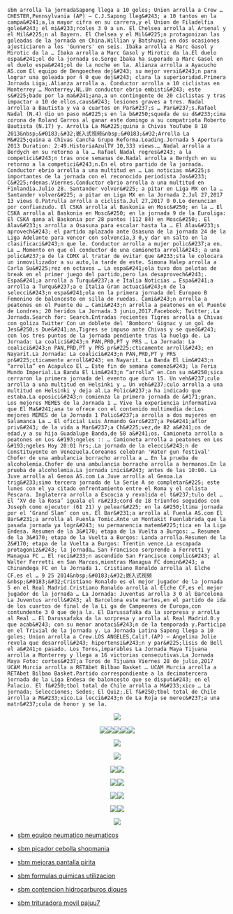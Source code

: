 
```
sbm arrolla la jornadaSapong llega a 10 goles; Union arrolla a Crew … CHESTER,Pennsylvania (AP) — C.J.Sapong lleg&#243; a 10 tantos en la campa&#241;a,la mayor cifra en su carrera,y el Union de Filadelfia gole&#243; el mi&#233;rcoles 3 0 a un. El Chelsea arrolla al Arsenal y el Mil&#225;n al Bayern. El Chelsea y el Mil&#225;n protagonizan las goleadas de la jornada en China.Willian y Batshuayi en dos ocasiones ajusticiaron a los 'Gunners' en seis. Ibaka arrolla a Marc Gasol y Mirotic da la … Ibaka arrolla a Marc Gasol y Mirotic da la.El duelo espa&#241;ol de la jornada se.Serge Ibaka ha superado a Marc Gasol en el duelo espa&#241;ol de la noche en la. Alianza arrolla a Ayacucho AS.com El equipo de Bengoechea dej&#243; su mejor versi&#243;n para lograr una goleada por 4 0 que dej&#243; clara la superioridad.Primera Jornada Liga;.Alianza arrolla a. Conductor arrolla a 10 ciclistas en Monterrey … Monterrey,NL.Un conductor ebrio embisti&#243; este s&#225;bado por la ma&#241;ana,a un contingente de 20 ciclistas y tras impactar a 10 de ellos,caus&#243; lesiones graves a tres. Nadal arrolla a Bautista y va a cuartos en Par&#237;s … Par&#237;s.Rafael Nadal (N.4) dio un paso m&#225;s en la b&#250;squeda de su d&#233;cima corona de Roland Garros al ganar este domingo a su compatriota Roberto Bautista (N.17) y. Arrolla La M&#225;quina a Chivas YouTube 8 10 2013&nbsp;&#0183;&#32;嵌入式视频&nbsp;&#0183;&#32;Arrolla La M&#225;quina a Chivas Cancha Grupo Reforma.Loading.Jornada 5 Apertura 2013 Duration: 2:49.HistoriaAzulTV 10,333 views.… Nadal arrolla a Berdych en su retorno a la … Rafael Nadal regres&#243; a la competici&#243;n tras once semanas de.Nadal arrolla a Berdych en su retorno a la competici&#243;n.En el otro partido de la jornada. Conductor ebrio arrolla a una multitud en … Las noticias m&#225;s importantes de la jornada con el reconocido periodista Jos&#233; C&#225;rdenas.Viernes.Conductor ebrio arrolla a una multitud en Finlandia.Julio 28. Santander volver&#225; a pitar en Liga MX en la … Santander volver&#225; a pitar en Liga MX en la Jornada 2.Jul 27,2017 13 views 0.Patrulla arrolla a ciclista.Jul 27,2017 0 0.Lo denuncian por confianzudo. El CSKA arrolla al Baskonia en Mosc&#250; en la … El CSKA arrolla al Baskonia en Mosc&#250; en la jornada 9 de la Euroliga: El CSKA gana al Baskonia por 28 puntos (112 84) en Mosc&#250;. El Alav&#233;s arrolla a Osasuna para escalar hasta la … El Alav&#233;s aprovech&#243; el partido aplazado ante Osasuna de la jornada 24 de la Liga Adelante para vencer con solvencia,3 0,y dar un salto en la clasificaci&#243;n que le. Conductor arrolla a mujer polic&#237;a en. La … Momento en que el conductor de una camioneta arroll&#243; a una polic&#237;a de la CDMX al tratar de evitar que &#233;sta le colocara un inmovilizador a su auto,la tarde de este. Simona Halep arrolla a Carla Su&#225;rez en octavos … La espa&#241;ola tuvo dos pelotas de break en el primer juego del partido,pero las desaprovech&#243;. Espa&#241;a arrolla a Turqu&#237;a e Italia Noticias … Espa&#241;a arrolla a Turqu&#237;a e Italia Gran actuaci&#243;n de la selecci&#243;n espa&#241;ola en la primera jornada del Europeo B Femenino de baloncesto en silla de ruedas. Cami&#243;n arrolla a peatones en el Puente de … Cami&#243;n arrolla a peatones en el Puente de Londres; 20 heridos La Jornada.3 junio,2017.Facebook; Twitter;.La Jornada.Search for: Search.Entradas recientes Tigres arrolla a Chivas con goliza Twitter Con un doblete del 'Bomboro' Gignac y un gol de Jes&#250;s Due&#241;as,Tigres se impuso ante Chivas y se qued&#243; con los tres puntos de la jornada pendiente tras la huelga de. La Jornada: La coalici&#243;n PAN,PRD,PT y PRS … La Jornada: La coalici&#243;n PAN,PRD,PT y PRS pr&#225;cticamente arroll&#243; en Nayarit.La Jornada: La coalici&#243;n PAN,PRD,PT y PRS pr&#225;cticamente arroll&#243; en Nayarit. La Banda El Lim&#243;n “arrolla” en Acapulco El … Este fin de semana comenz&#243; la Feria Mundo Imperial.La Banda El Lim&#243;n “arrolla” en.Con su m&#250;sica cerraron la primera jornada del evento que dura 15. Un veh&#237;culo arrolla a una multitud en Helsinki y … Un veh&#237;culo arrolla a una multitud en Helsinki y deja al.La Polic&#237;a ha indicado que estaba.La oposici&#243;n comienza la primera jornada de &#171;gran. Los mejores MEMES de la Jornada 1 … Vive la experiencia informativa que El Ma&#241;ana te ofrece con el contenido multimedia de:Los mejores MEMES de la Jornada 1 Polic&#237;a arrolla a dos mujeres en Salamanca La … El oficial Luis Armando Garc&#237;a Pe&#241;aflor priv&#243; de la vida a Mar&#237;a Ch&#225;vez,de 82 a&#241;os de edad,y a su hija Guadalupe Banda,de 58 a&#241;os. Camioneta arrolla a peatones en Los &#193;ngeles :: … Camioneta arrolla a peatones en Los &#193;ngeles Hoy 20:01 hrs;.La jornada de la elecci&#243;n de Constituyente en Venezuela.Coreanos celebran 'Water gun festival' Chofer de una ambulancia borracho arrolla a … En la prueba de alcoholemia.Chofer de una ambulancia borracho arrolla a hermanos.En la prueba de alcoholemia.La jornada inici&#243; antes de las 10:00. La Juve arrolla al Genoa AS.com La Juve arrolla al Genoa.La trig&#233;simo tercera jornada de la Serie A se completar&#225; este lunes con el ya citado enfrentamiento entre el Roma y el colista Pescara. Inglaterra arrolla a Escocia y revalida el t&#237;tulo del … El ‘XV de la Rosa’ iguala el r&#233;cord de 18 triunfos seguidos con Joseph como ejecutor (61 21) y pelear&#225; en la &#250;ltima jornada por el ‘Grand Slam’ con un. El Bar&#231;a arrolla al Fuenla AS.com El Bar&#231;a arrolla al Fuenla Tomic.Ante un Montakit Fuenlabrada que la pasada jornada ya logr&#243; su permanencia matem&#225;tica en la Liga Endesa. Resumen de la 3&#170; etapa de la Vuelta a Burgos: … Resumen de la 3&#170; etapa de la Vuelta a Burgos: Landa arrolla.Resumen de la 2&#170; etapa de la Vuelta a Burgos: Trentin vence.La escapada protagoniz&#243; la jornada… San Francisco sorprende a Ferretti y Managua FC … El reci&#233;n ascendido San Francisco complic&#243; al Walter Ferretti en San Marcos,mientras Managua FC domin&#243; a Chinandega FC en la Jornada 1. Cristiano Ronaldo arrolla al Elche CF,es el … 9 25 2014&nbsp;&#0183;&#32;嵌入式视频&nbsp;&#0183;&#32;Cristiano Ronaldo es el mejor jugador de la jornada 5 en el Real Madrid.Cristiano Ronaldo arrolla al Elche CF,es el mejor jugador de la jornada … La Jornada: Juventus arrolla 3 0 al Barcelona La Juventus arroll&#243; al Barcelona este martes,en el partido de ida de los cuartos de final de la Li ga de Campeones de Europa,con contundente 3 0 que deja la. El Darussafaka da la sorpresa y arrolla al Real … El Darussafaka da la sorpresa y arrolla al Real Madrid.0.y que acab&#243; con su menor anotaci&#243;n de la temporada y.Participa en el Trivial de la jornada y. La Jornada Latina Sapong llega a 10 goles; Union arrolla a Crew.LOS ANGELES,Calif.(AP) — Angelina Jolie revela que desarroll&#243; hipertensi&#243;n y par&#225;lisis de Bell el a&#241;o pasado. Los Toros,imparables La Jornada Maya Tijuana arrolla a Monterrey y llega a 16 victorias consecutivas.La Jornada Maya Foto: cortes&#237;a Toros de Tijuana Viernes 28 de julio,2017 UCAM Murcia arrolla a RETAbet Bilbao Basket … UCAM Murcia arrolla a RETAbet Bilbao Basket.Partido correspondiente a la decimotercera jornada de la Liga Endesa de baloncesto que se disput&#243; en el Palacio. El f&#250;tbol total de Chile arrolla a M&#233;xico … La jornada; Selecciones; Sedes; El Quiz;.El f&#250;tbol total de Chile arrolla a M&#233;xico.La lecci&#243;n de La Roja se merec&#237;a una matr&#237;cula de honor y se la. 
```

<div align="center">

<a href="https://es-crusher.shibang-china.com/github&k=sbm+arrolla+la+jornada"><img src="https://static.shibang-china.com/es/crusher/logo.jpg"></a>

<a href="https://es-crusher.shibang-china.com/github&k=sbm+arrolla+la+jornada"><img src="https://static.shibang-china.com/es/crusher/index.jpg"></a><a href="https://es-crusher.shibang-china.com/material.htmlgithub&k=sbm+arrolla+la+jornada"><img src="https://static.shibang-china.com/es/crusher/material.jpg"></a><a href="https://es-crusher.shibang-china.com/application.htmlgithub&k=sbm+arrolla+la+jornada"><img src="https://static.shibang-china.com/es/crusher/application.jpg"></a><a href="https://es-crusher.shibang-china.com/aboutus.htmlgithub&k=sbm+arrolla+la+jornada"><img src="https://static.shibang-china.com/es/crusher/aboutus.jpg"></a><a href="https://es-crusher.shibang-china.com/contact.htmlgithub&k=sbm+arrolla+la+jornada"><img src="https://static.shibang-china.com/es/crusher/contact.jpg"></a>

<a href="https://es-crusher.shibang-china.com/github&k=sbm+arrolla+la+jornada"><img src="https://static.shibang-china.com/es/crusher/banner.jpg"></a>

<a href="https://swt.shibang-china.com/github&k=sbm+arrolla+la+jornada"><img src="https://static.shibang-china.com/es/crusher/text.jpg"></a>

<a href="https://swt.shibang-china.com/github&k=sbm+arrolla+la+jornada"><img src="https://static.shibang-china.com/es/crusher/chat.jpg"></a><a href="https://es-crusher.shibang-china.com/contact.htmlgithub&k=sbm+arrolla+la+jornada"><img src="https://static.shibang-china.com/es/crusher/message.jpg"></a>

<a href="https://es-crusher.shibang-china.com/products/pe.htmlgithub&k=sbm+arrolla+la+jornada"><img src="https://static.shibang-china.com/es/crusher/pe.jpg"></a><a href="https://es-crusher.shibang-china.com/products/pf.htmlgithub&k=sbm+arrolla+la+jornada"><img src="https://static.shibang-china.com/es/crusher/pf.jpg"></a>

<a href="https://es-crusher.shibang-china.com/products/hpt.htmlgithub&k=sbm+arrolla+la+jornada"><img src="https://static.shibang-china.com/es/crusher/hpt.jpg"></a><a href="https://es-crusher.shibang-china.com/products/vsi.htmlgithub&k=sbm+arrolla+la+jornada"><img src="https://static.shibang-china.com/es/crusher/vsi.jpg"></a>

<a href="https://es-crusher.shibang-china.com/products/klv.htmlgithub&k=sbm+arrolla+la+jornada"><img src="https://static.shibang-china.com/es/crusher/klv.jpg"></a><a href="https://es-crusher.shibang-china.com/products/portable.htmlgithub&k=sbm+arrolla+la+jornada"><img src="https://static.shibang-china.com/es/crusher/portable.jpg"></a>

<a href="https://swt.shibang-china.com/github&k=sbm+arrolla+la+jornada"><img src="https://static.shibang-china.com/es/crusher/case.jpg"></a>

</div>


* [sbm equipo neumatico neumaticos](sbm%20equipo%20neumatico%20neumaticos.md)

* [sbm picador cebolla shopmania](sbm%20picador%20cebolla%20shopmania.md)

* [sbm mejoras pantalla pirita](sbm%20mejoras%20pantalla%20pirita.md)

* [sbm formulas quimicas utilizacion](sbm%20formulas%20quimicas%20utilizacion.md)

* [sbm contencion hidrocarburos diques](sbm%20contencion%20hidrocarburos%20diques.md)

* [sbm trituradora movil pajuu7](sbm%20trituradora%20movil%20pajuu7.md)